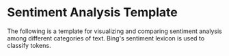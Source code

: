 # Sentiment Analysis Template

The following is a template for visualizing and comparing sentiment analysis among different categories of text. Bing's sentiment lexicon is used to classify tokens.
